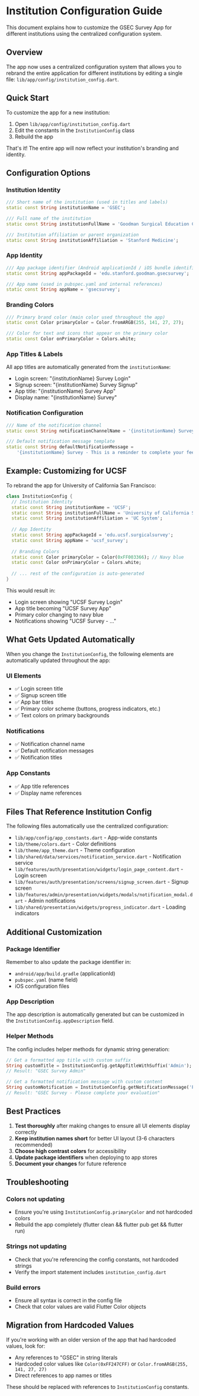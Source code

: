 # Institution Configuration Guide

This document explains how to customize the GSEC Survey App for different institutions using the centralized configuration system.

## Overview

The app now uses a centralized configuration system that allows you to rebrand the entire application for different institutions by editing a single file: `lib/app/config/institution_config.dart`.

## Quick Start

To customize the app for a new institution:

1. Open `lib/app/config/institution_config.dart`
2. Edit the constants in the `InstitutionConfig` class
3. Rebuild the app

That's it! The entire app will now reflect your institution's branding and identity.

## Configuration Options

### Institution Identity

```dart
/// Short name of the institution (used in titles and labels)
static const String institutionName = 'GSEC';

/// Full name of the institution
static const String institutionFullName = 'Goodman Surgical Education Center';

/// Institution affiliation or parent organization
static const String institutionAffiliation = 'Stanford Medicine';
```

### App Identity

```dart
/// App package identifier (Android applicationId / iOS bundle identifier)
static const String appPackageId = 'edu.stanford.goodman.gsecsurvey';

/// App name (used in pubspec.yaml and internal references)
static const String appName = 'gsecsurvey';
```

### Branding Colors

```dart
/// Primary brand color (main color used throughout the app)
static const Color primaryColor = Color.fromARGB(255, 141, 27, 27);

/// Color for text and icons that appear on the primary color
static const Color onPrimaryColor = Colors.white;
```

### App Titles & Labels

All app titles are automatically generated from the `institutionName`:

- Login screen: "{institutionName} Survey Login"
- Signup screen: "{institutionName} Survey Signup"
- App title: "{institutionName} Survey App"
- Display name: "{institutionName} Survey"

### Notification Configuration

```dart
/// Name of the notification channel
static const String notificationChannelName = '{institutionName} Survey Notifications';

/// Default notification message template
static const String defaultNotificationMessage = 
    '{institutionName} Survey - This is a reminder to complete your feedback using the feedback evaluation tool.';
```

## Example: Customizing for UCSF

To rebrand the app for University of California San Francisco:

```dart
class InstitutionConfig {
  // Institution Identity
  static const String institutionName = 'UCSF';
  static const String institutionFullName = 'University of California San Francisco';
  static const String institutionAffiliation = 'UC System';
  
  // App Identity
  static const String appPackageId = 'edu.ucsf.surgicalsurvey';
  static const String appName = 'ucsf_survey';
  
  // Branding Colors
  static const Color primaryColor = Color(0xFF003366); // Navy blue
  static const Color onPrimaryColor = Colors.white;
  
  // ... rest of the configuration is auto-generated
}
```

This would result in:
- Login screen showing "UCSF Survey Login"
- App title becoming "UCSF Survey App"
- Primary color changing to navy blue
- Notifications showing "UCSF Survey - ..."

## What Gets Updated Automatically

When you change the `InstitutionConfig`, the following elements are automatically updated throughout the app:

### UI Elements
- ✅ Login screen title
- ✅ Signup screen title
- ✅ App bar titles
- ✅ Primary color scheme (buttons, progress indicators, etc.)
- ✅ Text colors on primary backgrounds

### Notifications
- ✅ Notification channel name
- ✅ Default notification messages
- ✅ Notification titles

### App Constants
- ✅ App title references
- ✅ Display name references

## Files That Reference Institution Config

The following files automatically use the centralized configuration:

- `lib/app/config/app_constants.dart` - App-wide constants
- `lib/theme/colors.dart` - Color definitions
- `lib/theme/app_theme.dart` - Theme configuration
- `lib/shared/data/services/notification_service.dart` - Notification service
- `lib/features/auth/presentation/widgets/login_page_content.dart` - Login screen
- `lib/features/auth/presentation/screens/signup_screen.dart` - Signup screen
- `lib/features/admin/presentation/widgets/modals/notification_modal.dart` - Admin notifications
- `lib/shared/presentation/widgets/progress_indicator.dart` - Loading indicators

## Additional Customization

### Package Identifier
Remember to also update the package identifier in:
- `android/app/build.gradle` (applicationId)
- `pubspec.yaml` (name field)
- iOS configuration files

### App Description
The app description is automatically generated but can be customized in the `InstitutionConfig.appDescription` field.

### Helper Methods
The config includes helper methods for dynamic string generation:

```dart
// Get a formatted app title with custom suffix
String customTitle = InstitutionConfig.getAppTitleWithSuffix('Admin');
// Result: "GSEC Survey Admin"

// Get a formatted notification message with custom content
String customNotification = InstitutionConfig.getNotificationMessage('Please complete your evaluation');
// Result: "GSEC Survey - Please complete your evaluation"
```

## Best Practices

1. **Test thoroughly** after making changes to ensure all UI elements display correctly
2. **Keep institution names short** for better UI layout (3-6 characters recommended)
3. **Choose high contrast colors** for accessibility
4. **Update package identifiers** when deploying to app stores
5. **Document your changes** for future reference

## Troubleshooting

### Colors not updating
- Ensure you're using `InstitutionConfig.primaryColor` and not hardcoded colors
- Rebuild the app completely (flutter clean && flutter pub get && flutter run)

### Strings not updating
- Check that you're referencing the config constants, not hardcoded strings
- Verify the import statement includes `institution_config.dart`

### Build errors
- Ensure all syntax is correct in the config file
- Check that color values are valid Flutter Color objects

## Migration from Hardcoded Values

If you're working with an older version of the app that had hardcoded values, look for:

- Any references to "GSEC" in string literals
- Hardcoded color values like `Color(0xFF247CFF)` or `Color.fromARGB(255, 141, 27, 27)`
- Direct references to app names or titles

These should be replaced with references to `InstitutionConfig` constants.
